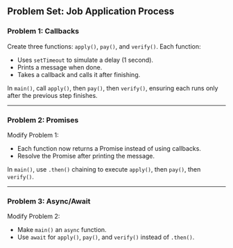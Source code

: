 ## Problem Set: Job Application Process

### **Problem 1: Callbacks**

Create three functions: `apply()`, `pay()`, and `verify()`. Each function:

- Uses `setTimeout` to simulate a delay (1 second).
- Prints a message when done.
- Takes a callback and calls it after finishing.

In `main()`, call `apply()`, then `pay()`, then `verify()`, ensuring each runs only after the previous step finishes.

---

### **Problem 2: Promises**

Modify Problem 1:

- Each function now returns a Promise instead of using callbacks.
- Resolve the Promise after printing the message.

In `main()`, use `.then()` chaining to execute `apply()`, then `pay()`, then `verify()`.

---

### **Problem 3: Async/Await**

Modify Problem 2:

- Make `main()` an `async` function.
- Use `await` for `apply()`, `pay()`, and `verify()` instead of `.then()`.
